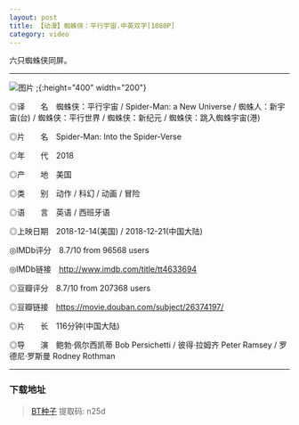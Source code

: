 ```yaml
---
layout: post
title: 【动漫】蜘蛛侠：平行宇宙.中英双字[1080P]
category: video
---
```

六只蜘蛛侠同屏。

---


![图片](/pic/poster/spiderman.jpg "spiderman")
;{:height="400" width="200"}

◎译　　名　蜘蛛侠：平行宇宙 / Spider-Man: a New Universe / 蜘蛛人：新宇宙(台) / 蜘蛛侠：平行世界 / 蜘蛛侠：新纪元 / 蜘蛛侠：跳入蜘蛛宇宙(港)

◎片　　名　Spider-Man: Into the Spider-Verse

◎年　　代　2018

◎产　　地　美国

◎类　　别　动作 / 科幻 / 动画 / 冒险

◎语　　言　英语 / 西班牙语

◎上映日期　2018-12-14(美国) / 2018-12-21(中国大陆)

◎IMDb评分　8.7/10 from 96568 users

◎IMDb链接　http://www.imdb.com/title/tt4633694

◎豆瓣评分　8.7/10 from 207368 users

◎豆瓣链接　https://movie.douban.com/subject/26374197/

◎片　　长　116分钟(中国大陆)

◎导　　演　鲍勃·佩尔西凯蒂 Bob Persichetti / 彼得·拉姆齐 Peter Ramsey / 罗德尼·罗斯曼 Rodney Rothman



---
### 下载地址

> [BT种子](https://pan.baidu.com/s/16X-qnm6IZn_t0nkEh2r47A) 提取码: n25d




